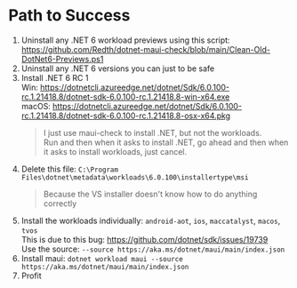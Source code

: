 # Path to Success

1. Uninstall any .NET 6 workload previews using this script:  
   https://github.com/Redth/dotnet-maui-check/blob/main/Clean-Old-DotNet6-Previews.ps1
2. Uninstall any .NET 6 versions you can just to be safe
3. Install .NET 6 RC 1  
   Win: https://dotnetcli.azureedge.net/dotnet/Sdk/6.0.100-rc.1.21418.8/dotnet-sdk-6.0.100-rc.1.21418.8-win-x64.exe   
   macOS: https://dotnetcli.azureedge.net/dotnet/Sdk/6.0.100-rc.1.21418.8/dotnet-sdk-6.0.100-rc.1.21418.8-osx-x64.pkg  
   > I just use maui-check to install .NET, but not the workloads.  
   > Run and then when it asks to install .NET, go ahead and then when it asks to install workloads, just cancel.
4. Delete this file: `C:\Program Files\dotnet\metadata\workloads\6.0.100\installertype\msi`  
   > Because the VS installer doesn't know how to do anything correctly
5. Install the workloads individually: `android-aot`, `ios`, `maccatalyst`, `macos`, `tvos`  
   This is due to this bug: https://github.com/dotnet/sdk/issues/19739  
   Use the source: `--source https://aka.ms/dotnet/maui/main/index.json`
6. Install maui: `dotnet workload maui --source https://aka.ms/dotnet/maui/main/index.json`
7. Profit